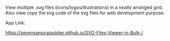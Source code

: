 View multiple .svg files (icons/logos/illustrations) in a neatly arranged grid. 
Also view copy the svg code of the svg files for web development purpose.

App Link:

https://sevensamuraisoldier.github.io/SVG-Files-Viewer-in-Bulk-/
